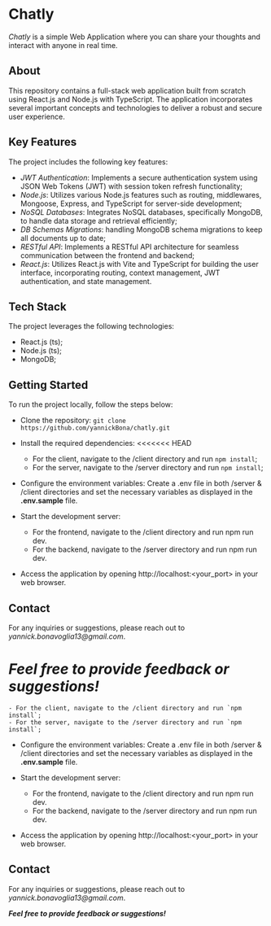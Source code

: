 # Chatly

_Chatly_ is a simple Web Application where you can share your thoughts and interact with anyone in real time.

## About

This repository contains a full-stack web application built from scratch using React.js and Node.js with TypeScript. The application incorporates several important concepts and technologies to deliver a robust and secure user experience.

## Key Features

The project includes the following key features:

- _JWT Authentication_: Implements a secure authentication system using JSON Web Tokens (JWT) with session token refresh functionality;
- _Node.js_: Utilizes various Node.js features such as routing, middlewares, Mongoose, Express, and TypeScript for server-side development;
- _NoSQL Databases_: Integrates NoSQL databases, specifically MongoDB, to handle data storage and retrieval efficiently;
- _DB Schemas Migrations_: handling MongoDB schema migrations to keep all documents up to date;
- _RESTful API_: Implements a RESTful API architecture for seamless communication between the frontend and backend;
- _React.js_: Utilizes React.js with Vite and TypeScript for building the user interface, incorporating routing, context management, JWT authentication, and state management.

## Tech Stack

The project leverages the following technologies:

- React.js (ts);
- Node.js (ts);
- MongoDB;

## Getting Started

To run the project locally, follow the steps below:

- Clone the repository: `git clone https://github.com/yannickBona/chatly.git`

- Install the required dependencies:
  <<<<<<< HEAD
  - For the client, navigate to the /client directory and run `npm install`;
  - For the server, navigate to the /server directory and run `npm install`;
- Configure the environment variables: Create a .env file in both /server & /client directories and set the necessary variables as displayed in the **.env.sample** file.

- Start the development server:
  - For the frontend, navigate to the /client directory and run npm run dev.
  - For the backend, navigate to the /server directory and run npm run dev.
- Access the application by opening http://localhost:<your_port> in your web browser.

## Contact

For any inquiries or suggestions, please reach out to _yannick.bonavoglia13@gmail.com_.

# **_Feel free to provide feedback or suggestions!_**

    - For the client, navigate to the /client directory and run `npm install`;
    - For the server, navigate to the /server directory and run `npm install`;

- Configure the environment variables: Create a .env file in both /server & /client directories and set the necessary variables as displayed in the **.env.sample** file.

- Start the development server:
  - For the frontend, navigate to the /client directory and run npm run dev.
  - For the backend, navigate to the /server directory and run npm run dev.
- Access the application by opening http://localhost:<your_port> in your web browser.

## Contact

For any inquiries or suggestions, please reach out to _yannick.bonavoglia13@gmail.com_.

**_Feel free to provide feedback or suggestions!_**
